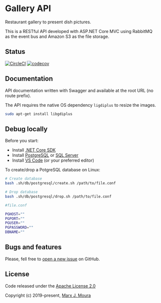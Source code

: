 # Gallery API

Restaurant gallery to present dish pictures.

This is a RESTful API developed with ASP.NET Core MVC using RabbitMQ as the event bus and Amazon S3 as the file storage.

## Status

[![CircleCI](https://circleci.com/gh/storefront-community/gallery-api.svg?style=shield)](https://circleci.com/gh/storefront-community/gallery-api)
[![codecov](https://codecov.io/gh/storefront-community/gallery-api/branch/master/graph/badge.svg)](https://codecov.io/gh/storefront-community/gallery-api)

## Documentation

API documentation written with Swagger and available at the root URL (no route prefix).

The API requires the native OS dependency `ligdiplus` to resize the images.

```bash
sudo apt-get install libgdiplus
```

## Debug locally

Before you start:

- Install [.NET Core SDK](https://dotnet.microsoft.com/)
- Install [PostgreSQL](https://www.postgresql.org/) or
  [SQL Server](https://www.microsoft.com/en-us/sql-server/sql-server-downloads)
- Install [VS Code](https://code.visualstudio.com/) (or your preferred editor)

To create/drop a PotgreSQL database on Linux:

```bash
# Create database
bash .sh/db/postgresql/create.sh /path/to/file.conf

# Drop database
bash .sh/db/postgresql/drop.sh /path/to/file.conf
```

```bash
#file.conf

PGHOST=""
PGPORT=""
PGUSER=""
PGPASSWORD=""
DBNAME=""
```

## Bugs and features

Please, fell free to [open a new issue](https://github.com/storefront-community/gallery-api/issues) on GitHub.

## License

Code released under the [Apache License 2.0](https://github.com/storefront-community/gallery-api/blob/master/LICENSE)

Copyright (c) 2019-present, [Marx J. Moura](https://github.com/marxjmoura)
